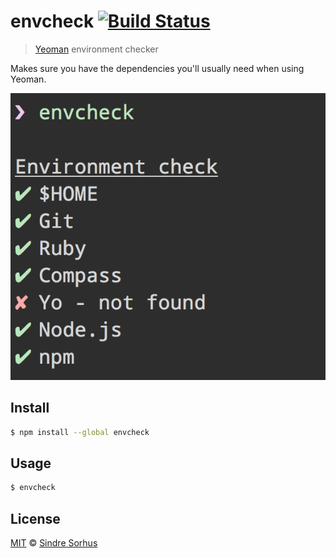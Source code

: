 # envcheck [![Build Status](https://travis-ci.org/sindresorhus/envcheck.svg?branch=master)](https://travis-ci.org/sindresorhus/envcheck)

> [Yeoman](http://yeoman.io) environment checker

Makes sure you have the dependencies you'll usually need when using Yeoman.

![](screenshot.png)


## Install

```bash
$ npm install --global envcheck
```


## Usage

```bash
$ envcheck
```


## License

[MIT](http://opensource.org/licenses/MIT) © [Sindre Sorhus](http://sindresorhus.com)
